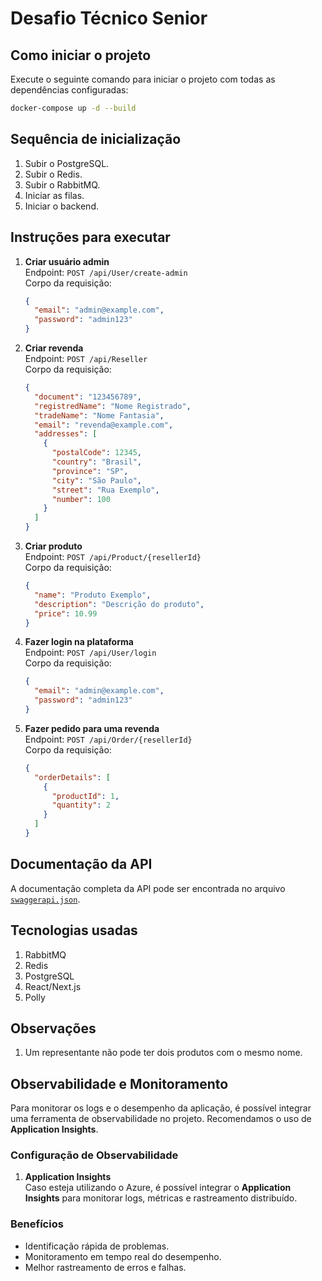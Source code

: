 # Desafio Técnico Senior

## Como iniciar o projeto

Execute o seguinte comando para iniciar o projeto com todas as dependências configuradas:

```bash
docker-compose up -d --build
```

## Sequência de inicialização

1. Subir o PostgreSQL.
2. Subir o Redis.
3. Subir o RabbitMQ.
4. Iniciar as filas.
5. Iniciar o backend.

## Instruções para executar

1. **Criar usuário admin**  
   Endpoint: `POST /api/User/create-admin`  
   Corpo da requisição:
   ```json
   {
     "email": "admin@example.com",
     "password": "admin123"
   }
   ```

2. **Criar revenda**  
   Endpoint: `POST /api/Reseller`  
   Corpo da requisição:
   ```json
   {
     "document": "123456789",
     "registredName": "Nome Registrado",
     "tradeName": "Nome Fantasia",
     "email": "revenda@example.com",
     "addresses": [
       {
         "postalCode": 12345,
         "country": "Brasil",
         "province": "SP",
         "city": "São Paulo",
         "street": "Rua Exemplo",
         "number": 100
       }
     ]
   }
   ```

3. **Criar produto**  
   Endpoint: `POST /api/Product/{resellerId}`  
   Corpo da requisição:
   ```json
   {
     "name": "Produto Exemplo",
     "description": "Descrição do produto",
     "price": 10.99
   }
   ```

4. **Fazer login na plataforma**  
   Endpoint: `POST /api/User/login`  
   Corpo da requisição:
   ```json
   {
     "email": "admin@example.com",
     "password": "admin123"
   }
   ```

5. **Fazer pedido para uma revenda**  
   Endpoint: `POST /api/Order/{resellerId}`  
   Corpo da requisição:
   ```json
   {
     "orderDetails": [
       {
         "productId": 1,
         "quantity": 2
       }
     ]
   }
   ```

## Documentação da API

A documentação completa da API pode ser encontrada no arquivo [`swaggerapi.json`](./swaggerapi.json).

## Tecnologias usadas

1. RabbitMQ
2. Redis
3. PostgreSQL
4. React/Next.js
5. Polly

## Observações

1. Um representante não pode ter dois produtos com o mesmo nome.

## Observabilidade e Monitoramento

Para monitorar os logs e o desempenho da aplicação, é possível integrar uma ferramenta de observabilidade no projeto. Recomendamos o uso de **Application Insights**.

### Configuração de Observabilidade

1. **Application Insights**  
   Caso esteja utilizando o Azure, é possível integrar o **Application Insights** para monitorar logs, métricas e rastreamento distribuído.

### Benefícios

- Identificação rápida de problemas.
- Monitoramento em tempo real do desempenho.
- Melhor rastreamento de erros e falhas.